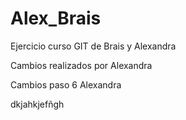 # Alex_Brais
Ejercicio curso GIT de Brais y Alexandra

Cambios realizados por Alexandra

Cambios paso 6 Alexandra



dkjahkjefñgh
